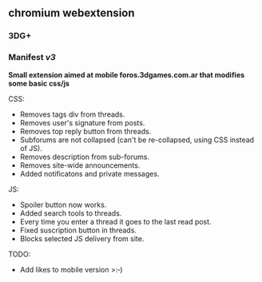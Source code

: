 ## chromium webextension
### **3DG+**
### Manifest *v3*
**Small extension aimed at mobile foros.3dgames.com.ar that modifies some basic css/js**

CSS:
- Removes tags div from threads.
- Removes user's signature from posts.
- Removes top reply button from threads.
- Subforums are not collapsed (can't be re-collapsed, using CSS instead of JS).
- Removes description from sub-forums.
- Removes site-wide announcements.
- Added notificatons and private messages.

JS:
- Spoiler button now works.
- Added search tools to threads.
- Every time you enter a thread it goes to the last read post.
- Fixed suscription button in threads.
- Blocks selected JS delivery from site.

TODO:
- Add likes to mobile version >:‑)

